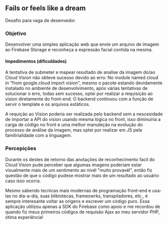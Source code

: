 ## Fails or feels like a dream

Desafio para vaga de desenvedor.

### Objetivo
Desenvolver uma simples aplicação web que envie
um arquivo de imagem ao Firebase Storage e reconheça 
a expressão facial contida na mesma.

#### Impedimentos (dificuldades)
A tentativa de submeter e mapear resultado de analise da imagem do/ao Cloud Vision não obteve sucesso devido ao erro: 
No module named cloud in "from google.cloud import vision", mesmo o pacote estando devidamente instalado no ambiente de desenvolvimento, após várias tentativas de solucionar o erro, todas sem sucesso, optei por realizar a requisição ao vision diretamente do front-end. O backend continuou com a função de servir o template e os arquivos estáticos.

A requição ao Vision poderia ser realizada pelo backend sem a nescesidade de importar a API do vision usando mesma lógica no front, isso diminuiria a carga de código no front e uma melhor manuteção na evolução do processo de análise da imagem, mas optei por realizar em JS pela familirialidade com a linguagem.

### Percepições
Durante os destes de retorno das anotações de reconhecimento facil do Cloud Vision pude perceber que algumas imagens poderiam estar visualmente mais de um sentimento ao nivél "muito provavél", então fiz questão de que o código pudese mostrar mais de um resultado ao usuário caso isso ocorra.

Mesmo sabendo tecnicas mais modernas de programação front-end e usa-las no dia-a-dia, suas blibiotecas, frameowrks, transpiladores, etc.,
é sempre interesante voltar as origens e escrever um código puro. Essa aplicação utilizou apenas a SDK do Firebase como apoio e me recordou de quando fiz meus primeiros códigos de requisão Ajax ao meu servidor PHP, ótima experiência!